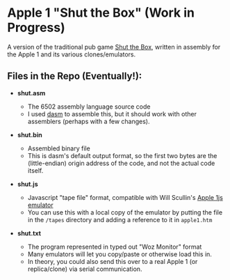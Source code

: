 # Apple 1 "Shut the Box" (Work in Progress)
    
A version of the traditional pub game [Shut the Box](https://en.wikipedia.org/wiki/Shut_the_Box), written in assembly for the Apple 1 and its various clones/emulators.


    
## Files in the Repo (Eventually!):

* **shut.asm**
    * The 6502 assembly language source code
    * I used [dasm](https://dasm-assembler.github.io/) to assemble this, but it should work with other assemblers (perhaps with a few changes).
           
* **shut.bin**
    * Assembled binary file
    * This is dasm's default output format, so the first two bytes are the (little-endian) origin address of the code, and not the actual code itself.
    
* **shut.js**
    * Javascript "tape file" format, compatible with Will Scullin's [Apple 1js emulator](https://www.scullinsteel.com/apple1/)
    * You can use this with a local copy of the emulator by putting the file in the `/tapes` directory and adding a reference to it in `apple1.htm`
    
* **shut.txt**
    * The program represented in typed out "Woz Monitor" format
    * Many emulators will let you copy/paste or otherwise load this in.
    * In theory, you could also send this over to a real Apple 1 (or replica/clone) via serial communication.